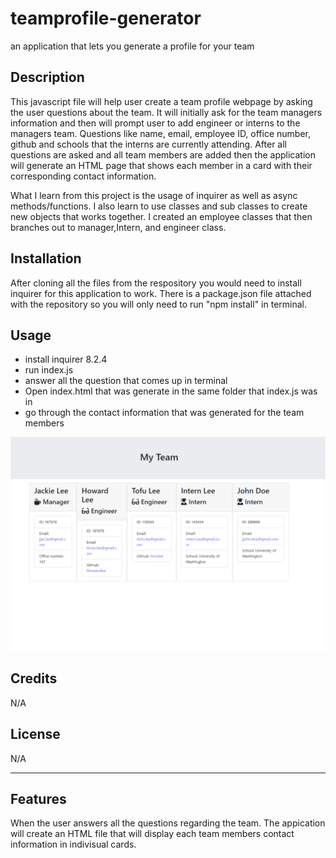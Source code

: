 # teamprofile-generator
an application that lets you generate a profile for your team

## Description

This javascript file will help user create a team profile webpage by asking the user questions about the team. It will initially ask for the team managers information and then will prompt user to add engineer or interns to the managers team. Questions like name, email, employee ID, office number, github and schools that the interns are currently attending. After all questions are asked and all team members are added then the application will generate an HTML page that shows each member in a card with their corresponding contact information. 

What I learn from this project is the usage of inquirer as well as async methods/functions. I also learn to use classes and sub classes to create new objects that works together. I created an employee classes that then branches out to manager,Intern, and engineer class. 

## Installation

After cloning all the files from the respository you would need to install inquirer for this application to work. There is a package.json file attached with the repository so you will only need to run "npm install" in terminal. 

## Usage

- install inquirer 8.2.4
- run index.js
- answer all the question that comes up in terminal
- Open index.html that was generate in the same folder that index.js was in
- go through the contact information that was generated for the team members


![teamprofile](Assets/teamprofile.png)


## Credits

N/A

## License

N/A

---


## Features

When the user answers all the questions regarding the team. The appication will create an HTML file that will display each team members contact information in indivisual cards. 
